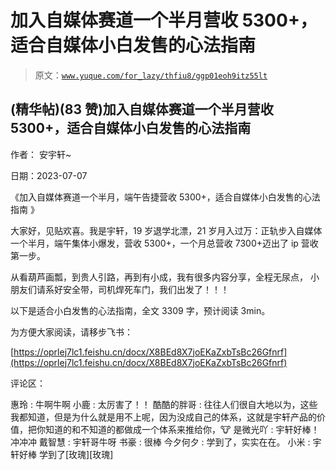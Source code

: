 # 加入自媒体赛道一个半月营收 5300+，适合自媒体小白发售的心法指南

> 原文：[`www.yuque.com/for_lazy/thfiu8/ggp01eoh9itz55lt`](https://www.yuque.com/for_lazy/thfiu8/ggp01eoh9itz55lt)



## (精华帖)(83 赞)加入自媒体赛道一个半月营收 5300+，适合自媒体小白发售的心法指南 

作者： 安宇轩~ 

日期：2023-07-07 

《加入自媒体赛道一个半月，端午告捷营收 5300+，适合自媒体小白发售的心法指南 》 

大家好，见贴欢喜。我是宇轩，19 岁退学北漂，21 岁月入过万：正轨步入自媒体一个半月，端午集体小爆发，营收 5300+，一个月总营收 7300+迈出了 ip 营收第一步。 

从看葫芦画瓢，到贵人引路，再到有小成，我有很多内容分享，全程无尿点， 小朋友们请系好安全带，司机焊死车门，我们出发了！！！ 

以下是适合小白发售的心法指南，全文 3309 字，预计阅读 3min。 

为方便大家阅读，请移步飞书： 

[https://oprlej7lc1.feishu.cn/docx/X8BEd8X7joEKaZxbTsBc26Gfnrf](https://oprlej7lc1.feishu.cn/docx/X8BEd8X7joEKaZxbTsBc26Gfnrf) 

评论区： 

惠玲 : 牛啊牛啊 小鹿 : 太厉害了！！ 酷酷的胖哥 : 往往人们很自大地以为，这些我都知道，但是为什么就是用不上呢，因为没成自己的体系，这就是宇轩产品的价值，把你知道的和不知道的都做成一个体系来推给你，🐮 是微光吖 : 宇轩好棒！冲冲冲 戴智慧 : 宇轩哥牛呀 书豪 : 很棒 今夕何夕 : 学到了，实实在在。 小米 : 宇轩好棒 学到了[玫瑰][玫瑰]